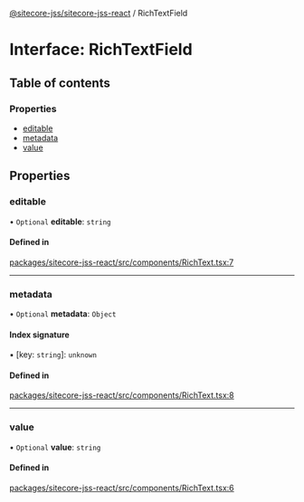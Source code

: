 [@sitecore-jss/sitecore-jss-react](../README.md) / RichTextField

# Interface: RichTextField

## Table of contents

### Properties

- [editable](RichTextField.md#editable)
- [metadata](RichTextField.md#metadata)
- [value](RichTextField.md#value)

## Properties

### editable

• `Optional` **editable**: `string`

#### Defined in

[packages/sitecore-jss-react/src/components/RichText.tsx:7](https://github.com/Sitecore/jss/blob/f24581e16/packages/sitecore-jss-react/src/components/RichText.tsx#L7)

___

### metadata

• `Optional` **metadata**: `Object`

#### Index signature

▪ [key: `string`]: `unknown`

#### Defined in

[packages/sitecore-jss-react/src/components/RichText.tsx:8](https://github.com/Sitecore/jss/blob/f24581e16/packages/sitecore-jss-react/src/components/RichText.tsx#L8)

___

### value

• `Optional` **value**: `string`

#### Defined in

[packages/sitecore-jss-react/src/components/RichText.tsx:6](https://github.com/Sitecore/jss/blob/f24581e16/packages/sitecore-jss-react/src/components/RichText.tsx#L6)

